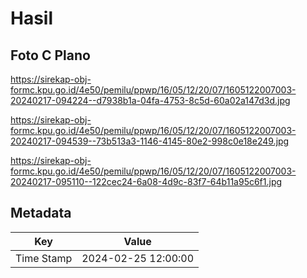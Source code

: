 # Hasil

## Foto C Plano

https://sirekap-obj-formc.kpu.go.id/4e50/pemilu/ppwp/16/05/12/20/07/1605122007003-20240217-094224--d7938b1a-04fa-4753-8c5d-60a02a147d3d.jpg

https://sirekap-obj-formc.kpu.go.id/4e50/pemilu/ppwp/16/05/12/20/07/1605122007003-20240217-094539--73b513a3-1146-4145-80e2-998c0e18e249.jpg

https://sirekap-obj-formc.kpu.go.id/4e50/pemilu/ppwp/16/05/12/20/07/1605122007003-20240217-095110--122cec24-6a08-4d9c-83f7-64b11a95c6f1.jpg


## Metadata

| Key        | Value               |
| ---------- | ------------------- |
| Time Stamp | 2024-02-25 12:00:00 |



